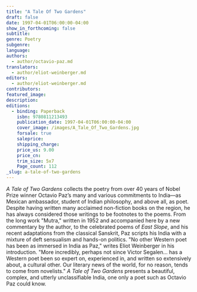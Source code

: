 ```yaml
---
title: "A Tale Of Two Gardens"
draft: false
date: 1997-04-01T06:00:00-04:00
show_in_forthcoming: false
subtitle:
genre: Poetry
subgenre:
language:
authors:
  - author/octavio-paz.md
translators:
  - author/eliot-weinberger.md
editors:
  - author/eliot-weinberger.md
contributors:
featured_image:
description:
editions:
  - binding: Paperback
    isbn: 9780811213493
    publication_date: 1997-04-01T06:00:00-04:00
    cover_image: /images/A_Tale_Of_Two_Gardens.jpg
    forsale: true
    saleprice:
    shipping_charge:
    price_us: 9.00
    price_cn:
    trim_size: 5x7
    Page_count: 112
_slug: a-tale-of-two-gardens
---
```


_A Tale of Two Gardens_ collects the poetry from over 40 years of Nobel Prize winner Octavio Paz’s many and various commitments to India––as Mexican ambassador, student of Indian philosophy, and above all, as poet. Despite having written many acclaimed non-fiction books on the region, he has always considered those writings to be footnotes to the poems. From the long work "Mutra," written in 1952 and accompanied here by a new commentary by the author, to the celebrated poems of _East Slope_, and his recent adaptations from the classical Sanskrit, Paz scripts his India with a mixture of deft sensualism and hands-on politics. "No other Western poet has been as immersed in India as Paz," writes Eliot Weinberger in his introduction. "More incredibly, perhaps not since Victor Segalen... has a Western poet been so expert on, experienced in, and written so extensively about, a cultural other. Our literary news of the world, for no reason, tends to come from novelists." _A Tale of Two Gardens_ presents a beautiful, complex, and utterly unclassifiable India, one only a poet such as Octavio Paz could know.

